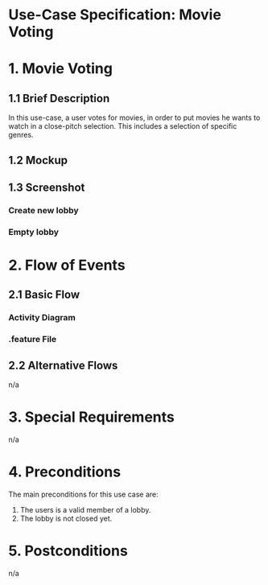 # Use-Case Specification: Movie Voting

# 1. Movie Voting

## 1.1 Brief Description
In this use-case, a user votes for movies, in order to put movies he wants to watch in a close-pitch selection. This includes a selection of specific genres.

## 1.2 Mockup


## 1.3 Screenshot

### Create new lobby

### Empty lobby


# 2. Flow of Events

## 2.1 Basic Flow

### Activity Diagram


### .feature File



## 2.2 Alternative Flows
n/a

# 3. Special Requirements
n/a

# 4. Preconditions
The main preconditions for this use case are:

 1. The users is a valid member of a lobby.
 2. The lobby is not closed yet.

# 5. Postconditions
n/a
